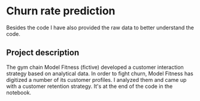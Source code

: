 # Churn rate prediction
Besides the code I have also provided the raw data to better understand the code.

## Project description
The gym chain Model Fitness (fictive) developed a customer interaction strategy based on analytical data.
In order to fight churn, Model Fitness has digitized a number of its customer profiles.
I analyzed them and came up with a customer retention strategy.
It's at the end of the code in the notebook.
